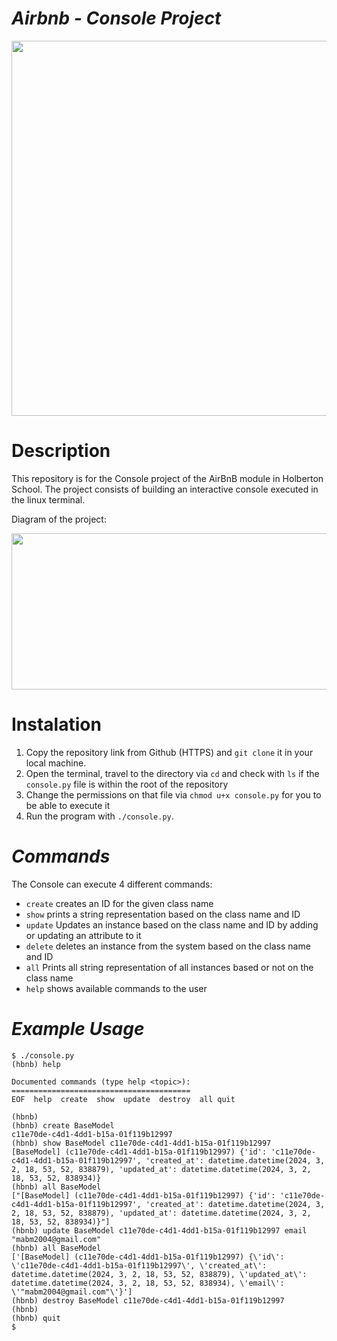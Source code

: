 # ***Airbnb - Console Project***

<div align="center">
  <a href="https://holbertonschool.uy">
    <img src="https://holberton.anahuac.mx/wp-content/uploads/ddd-1024x1024.png" align="center" height="600" width="600">
  </a>
</div>

# **Description**

This repository is for the Console project of the AirBnB module in Holberton School. The project consists of building an interactive console executed in the linux terminal.

Diagram of the project:

<div align="center">
    <img src="https://peytonbrsmith.netlify.app/projects/web/airbnb/06fccc41df40ab8f9d49.png" align="center" height="250" width="600">
</div>

# **Instalation**

1. Copy the repository link from Github (HTTPS) and `git clone` it in your local machine.
2. Open the terminal, travel to the directory via `cd` and check with `ls` if the `console.py` file is within the root of the repository
3. Change the permissions on that file via `chmod u+x console.py` for you to be able to execute it
4. Run the program with `./console.py`.


# *Commands*

The Console can execute 4 different commands:
- `create` creates an ID for the given class name
- `show` prints a string representation based on the class name and ID
- `update` Updates an instance based on the class name and ID by adding or updating an attribute to it
- `delete` deletes an instance from the system based on the class name and ID
- `all` Prints all string representation of all instances based or not on the class name
- `help` shows available commands to the user


# *Example Usage*

```
$ ./console.py
(hbnb) help

Documented commands (type help <topic>):
========================================
EOF  help  create  show  update  destroy  all quit

(hbnb) 
(hbnb) create BaseModel
c11e70de-c4d1-4dd1-b15a-01f119b12997
(hbnb) show BaseModel c11e70de-c4d1-4dd1-b15a-01f119b12997
[BaseModel] (c11e70de-c4d1-4dd1-b15a-01f119b12997) {'id': 'c11e70de-c4d1-4dd1-b15a-01f119b12997', 'created_at': datetime.datetime(2024, 3, 2, 18, 53, 52, 838879), 'updated_at': datetime.datetime(2024, 3, 2, 18, 53, 52, 838934)}
(hbnb) all BaseModel
["[BaseModel] (c11e70de-c4d1-4dd1-b15a-01f119b12997) {'id': 'c11e70de-c4d1-4dd1-b15a-01f119b12997', 'created_at': datetime.datetime(2024, 3, 2, 18, 53, 52, 838879), 'updated_at': datetime.datetime(2024, 3, 2, 18, 53, 52, 838934)}"]
(hbnb) update BaseModel c11e70de-c4d1-4dd1-b15a-01f119b12997 email "mabm2004@gmail.com"
(hbnb) all BaseModel
['[BaseModel] (c11e70de-c4d1-4dd1-b15a-01f119b12997) {\'id\': \'c11e70de-c4d1-4dd1-b15a-01f119b12997\', \'created_at\': datetime.datetime(2024, 3, 2, 18, 53, 52, 838879), \'updated_at\': datetime.datetime(2024, 3, 2, 18, 53, 52, 838934), \'email\': \'"mabm2004@gmail.com"\'}']
(hbnb) destroy BaseModel c11e70de-c4d1-4dd1-b15a-01f119b12997
(hbnb)
(hbnb) quit
$
```
